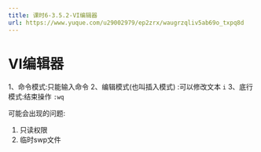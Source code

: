 ```yaml
---
title: 课时6-3.5.2-VI编辑器
url: https://www.yuque.com/u29002979/ep2zrx/waugrzqliv5ab69o_txpq8d
---
```


<a name="yX81X"></a>

# VI编辑器

1、命令模式:只能输入命令
2、编辑模式(也叫插入模式) :可以修改文本
`i`
3、底行模式:结束操作
`:wq`

可能会出现的问题:

1. 只读权限
2. 临时swp文件 <a name="JnvqK"></a>



